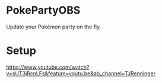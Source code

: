 # PokePartyOBS
Update your Pokémon party on the fly.

# Setup
https://www.youtube.com/watch?v=sUT3jRcnLFs&feature=youtu.be&ab_channel=TJRenninger

